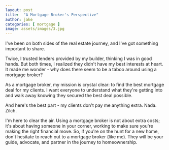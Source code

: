 ```yaml
---
layout: post
title:  "A Mortgage Broker's Perspective"
author: jake
categories: [ mortgage ]
image: assets/images/3.jpg
---
```

I've been on both sides of the real estate journey, and I've got something important to share.

Twice, I trusted lenders provided by my builder, thinking I was in good hands. But both times, I realized they didn't have my best interests at heart. It made me wonder - why does there seem to be a taboo around using a mortgage broker?

As a mortgage broker, my mission is crystal clear: to find the best mortgage deal for my clients. I want everyone to understand what they're getting into and walk away knowing they secured the best deal possible.

And here's the best part - my clients don't pay me anything extra. Nada. Zilch.

I'm here to clear the air. Using a mortgage broker is not about extra costs; it's about having someone in your corner, working to make sure you're making the right financial move. So, if you're on the hunt for a new home, don't hesitate to reach out to a mortgage broker (like me). They will be your guide, advocate, and partner in the journey to homeownership.

